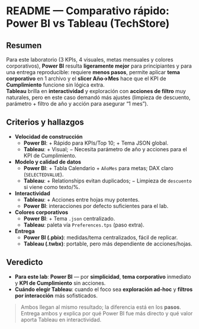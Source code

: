 # README — Comparativo rápido: Power BI vs Tableau (TechStore)

## Resumen
Para este laboratorio (3 KPIs, 4 visuales, metas mensuales y colores corporativos), **Power BI** resulta **ligeramente mejor** para principiantes y para una entrega reproducible: requiere **menos pasos**, permite aplicar **tema corporativo** en 1 archivo y el **slicer Año→Mes** hace que el KPI de **Cumplimiento** funcione sin lógica extra.  
**Tableau** brilla en **interactividad** y exploración con **acciones de filtro** muy naturales, pero en este caso demandó más ajustes (limpieza de descuento, parámetro + filtro de año y acción para asegurar “1 mes”).

## Criterios y hallazgos
- **Velocidad de construcción**
  - **Power BI**: + Rápido para KPIs/Top 10; + Tema JSON global.
  - **Tableau**: + Visual; − Necesita parámetro de año y acciones para el KPI de Cumplimiento.
- **Modelo y calidad de datos**
  - **Power BI**: + Tabla Calendario + `AñoMes` para metas; DAX claro (`SELECTEDVALUE`).
  - **Tableau**: + Relationships evitan duplicados; − Limpieza de `descuento` si viene como texto/%.
- **Interactividad**
  - **Tableau**: + Acciones entre hojas muy potentes.
  - **Power BI**: interacciones por defecto suficientes para el lab.
- **Colores corporativos**
  - **Power BI**: + Tema `.json` centralizado.
  - **Tableau**: paleta vía `Preferences.tps` (paso extra).
- **Entrega**
  - **Power BI (.pbix)**: medidas/tema centralizados, fácil de replicar.
  - **Tableau (.twbx)**: portable, pero más dependiente de acciones/hojas.

## Veredicto
- **Para este lab**: **Power BI** — por **simplicidad**, **tema corporativo** inmediato y **KPI de Cumplimiento** sin acciones.
- **Cuándo elegir Tableau**: cuando el foco sea **exploración ad‑hoc** y **filtros por interacción** más sofisticados.

> Ambos llegan al mismo resultado; la diferencia está en los **pasos**. Entrega ambos y explica por qué Power BI fue más directo y qué valor aporta Tableau en interactividad.
